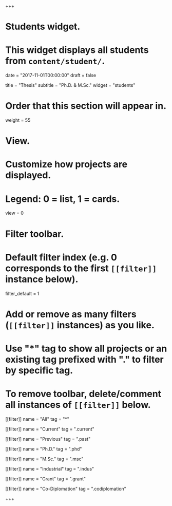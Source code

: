 +++
# Students widget.
# This widget displays all students from `content/student/`.

date = "2017-11-01T00:00:00"
draft = false

title = "Thesis"
subtitle = "Ph.D. & M.Sc."
widget = "students"

# Order that this section will appear in.
weight = 55

# View.
# Customize how projects are displayed.
# Legend: 0 = list, 1 = cards.
view = 0

# Filter toolbar.

# Default filter index (e.g. 0 corresponds to the first `[[filter]]` instance below).
filter_default = 1

# Add or remove as many filters (`[[filter]]` instances) as you like.
# Use "*" tag to show all projects or an existing tag prefixed with "." to filter by specific tag.
# To remove toolbar, delete/comment all instances of `[[filter]]` below.
[[filter]]
  name = "All"
  tag = "*"

[[filter]]
  name = "Current"
  tag = ".current"

[[filter]]
  name = "Previous"
  tag = ".past"

[[filter]]
  name = "Ph.D."
  tag = ".phd"

[[filter]]
  name = "M.Sc."
  tag = ".msc"

[[filter]]
  name = "Industrial"
  tag = ".indus"

[[filter]]
  name = "Grant"
  tag = ".grant"

[[filter]]
  name = "Co-Diplomation"
  tag = ".codiplomation"

+++
